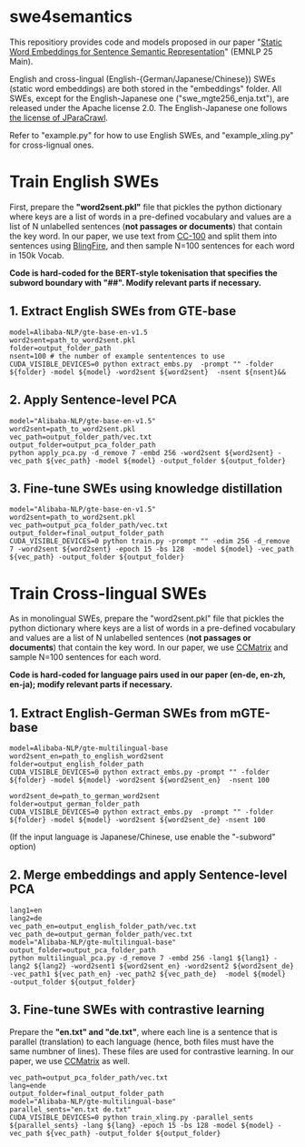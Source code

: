 # swe4semantics
This repositiory provides code and models proposed in our paper "[Static Word Embeddings for Sentence Semantic Representation](https://arxiv.org/abs/2506.04624)" (EMNLP 25 Main).

English and cross-lingual (English-{German/Japanese/Chinese}) SWEs (static word embeddings) are both stored in the "embeddings" folder.  All SWEs, except for the English-Japanese one ("swe_mgte256_enja.txt"), are released under the Apache license 2.0. The English-Japanese one follows [the license of JParaCrawl](https://www.kecl.ntt.co.jp/icl/lirg/jparacrawl/).

Refer to "example.py" for how to use English SWEs, and "example_xling.py" for cross-lignual ones.

# Train English SWEs
First, prepare the **"word2sent.pkl"** file that pickles the python dictionary where keys are a list of words in a pre-defined vocabulary and values are a list of N unlabelled sentences (**not passages or documents**) that contain the key word. In our paper, we use text from [CC-100](https://data.statmt.org/cc-100/) and split them into sentences using [BlingFire](https://github.com/microsoft/BlingFire), and then sample N=100 sentences for each word in 150k Vocab.

**Code is hard-coded for the BERT-style tokenisation that specifies the subword boundary with "##". Modify relevant parts if necessary.**

## 1. Extract English SWEs from GTE-base
```
model=Alibaba-NLP/gte-base-en-v1.5
word2sent=path_to_word2sent.pkl
folder=output_folder_path
nsent=100 # the number of example sententences to use
CUDA_VISIBLE_DEVICES=0 python extract_embs.py  -prompt "" -folder ${folder} -model ${model} -word2sent ${word2sent}  -nsent ${nsent}&&
```

## 2. Apply Sentence-level PCA
```
model="Alibaba-NLP/gte-base-en-v1.5"
word2sent=path_to_word2sent.pkl
vec_path=output_folder_path/vec.txt
output_folder=output_pca_folder_path
python apply_pca.py -d_remove 7 -embd 256 -word2sent ${word2sent} -vec_path ${vec_path} -model ${model} -output_folder ${output_folder} 
```

## 3. Fine-tune SWEs using knowledge distillation
```
model="Alibaba-NLP/gte-base-en-v1.5"
word2sent=path_to_word2sent.pkl
vec_path=output_pca_folder_path/vec.txt
output_folder=final_output_folder_path
CUDA_VISIBLE_DEVICES=0 python train.py -prompt "" -edim 256 -d_remove 7 -word2sent ${word2sent} -epoch 15 -bs 128  -model ${model} -vec_path ${vec_path} -output_folder ${output_folder}
```

# Train Cross-lingual SWEs
As in monolingual SWEs, prepare the "word2sent.pkl" file that pickles the python dictionary where keys are a list of words in a pre-defined vocabulary and values are a list of N unlabelled sentences (**not passages or documents**) that contain the key word. In our paper, we use  [CCMatrix](https://opus.nlpl.eu/CCMatrix/corpus/version/CCMatrix) and sample N=100 sentences for each word.

**Code is hard-coded for language pairs used in our paper (en-de, en-zh, en-ja); modify relevant parts if necessary.**

## 1. Extract English-German SWEs from mGTE-base
```
model=Alibaba-NLP/gte-multilingual-base
word2sent_en=path_to_english_word2sent
folder=output_english_folder_path
CUDA_VISIBLE_DEVICES=0 python extract_embs.py -prompt "" -folder ${folder} -model ${model} -word2sent ${word2sent_en}  -nsent 100 

word2sent_de=path_to_german_word2sent
folder=output_german_folder_path
CUDA_VISIBLE_DEVICES=0 python extract_embs.py  -prompt "" -folder ${folder} -model ${model} -word2sent ${word2sent_de} -nsent 100 
```

(If the input language is Japanese/Chinese, use enable the "-subword" option)

## 2. Merge embeddings and apply Sentence-level PCA

```
lang1=en
lang2=de
vec_path_en=output_english_folder_path/vec.txt
vec_path_de=output_german_folder_path/vec.txt
model="Alibaba-NLP/gte-multilingual-base"
output_folder=output_pca_folder_path
python multilingual_pca.py -d_remove 7 -embd 256 -lang1 ${lang1} -lang2 ${lang2} -word2sent1 ${word2sent_en} -word2sent2 ${word2sent_de}  -vec_path1 ${vec_path_en} -vec_path2 ${vec_path_de}  -model ${model}  -output_folder ${output_folder}
```

## 3. Fine-tune SWEs with contrastive learning
Prepare the **"en.txt" and "de.txt"**, where each line is a sentence that is parallel (translation) to each language (hence, both files must have the same numbner of lines). These files are used for contrastive learning. In our paper, we use [CCMatrix](https://opus.nlpl.eu/CCMatrix/corpus/version/CCMatrix) as well.

```
vec_path=output_pca_folder_path/vec.txt
lang=ende
output_folder=final_output_folder_path
model="Alibaba-NLP/gte-multilingual-base"
parallel_sents="en.txt de.txt"
CUDA_VISIBLE_DEVICES=0 python train_xling.py -parallel_sents ${parallel_sents} -lang ${lang} -epoch 15 -bs 128 -model ${model} -vec_path ${vec_path} -output_folder ${output_folder}
```
